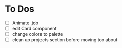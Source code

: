 # To Dos

- [ ] Animate .job
- [ ] edit Card component
- [ ] change colors to palette
- [ ] clean up projects section before moving too about